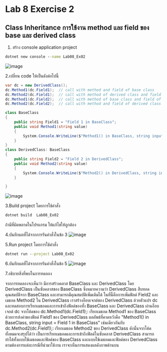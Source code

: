 # Lab 8 Exercise 2

## Class Inheritance การใช้งาน method และ field ของ base และ  derived class

1. สร้าง console application project

```cmd
dotnet new console --name Lab08_Ex02
```
![image](https://github.com/AnchisaPhetnoi/03376836-OOP-2566-Lab-08/assets/144197034/dd63b4ee-90d8-45ec-aecb-253f2fd68e51)

2.เปลี่ยน code ให้เป็นดังต่อไปนี้

```cs
var dc = new DerivedClass();
dc.Method1(dc.Field1);  // call with method and field of base class
dc.Method2(dc.Field1);  // call with method of derived class and field of base class
dc.Method1(dc.Field2);  // call with method of base class and field of derived class
dc.Method2(dc.Field2);  // call with method and field of derived class

class BaseClass
{
    public string Field1 = "Field 1 in BaseClass";
    public void Method1(string value)
    {
        System.Console.WriteLine($"Method1() in BaseClass, string input = {value} ");
    }
}
class DerivedClass: BaseClass
{
    public string Field2 = "Field 2 in DerivedClass";
    public void Method2(string value)
    {
        System.Console.WriteLine($"Method2() in DerivedClass, string input = {value} ");
    }

}
```
![image](https://github.com/AnchisaPhetnoi/03376836-OOP-2566-Lab-08/assets/144197034/0bbe554b-2f62-4cb0-a43a-0607d50632d3)

3.Build project โดยการใช้คำสั่ง

```cmd
dotnet build  Lab08_Ex02
```

ถ้ามีที่ผิดพลาดในโปรแกรม ให้แก้ไขให้ถูกต้อง

4.บันทึกผลที่ได้จากการรันคำสั่งในข้อ 3
![image](https://github.com/AnchisaPhetnoi/03376836-OOP-2566-Lab-08/assets/144197034/89640aab-bb08-47b2-b038-b765893a69e3)

5.Run project โดยการใช้คำสั่ง

```cmd
dotnet run --project Lab08_Ex02
```

6.บันทึกผลที่ได้จากการรันคำสั่งในข้อ 5
![image](https://github.com/AnchisaPhetnoi/03376836-OOP-2566-Lab-08/assets/144197034/3bd1c765-0f13-412f-b0ca-4ecafdce681f)

7.อธิบายสิ่งที่พบในการทดลอง

จากการทดลองจะเห็นว่า มีการสร้างคลาส BaseClass และ DerivedClass โดย DerivedClass เป็นซับคลาสของ BaseClass ซึ่งหมายความว่า DerivedClass สืบทอดคุณสมบัติจาก BaseClass และสามารถมีคุณสมบัติเพิ่มเติมได้ ในที่นี้คือการเพิ่มฟิลด์ Field2 และเมธอด Method2 ใน DerivedClass  เราสร้างอ็อบเจกต์ของ DerivedClass ด้วยตัวแปร dc และทดสอบการเรียกเมธอดและการเข้าถึงฟิลด์ของทั้ง BaseClass และ DerivedClass ผ่านอ็อบเจกต์ dc จากโค้ดของ  dc.Method1(dc.Field1);: เรียกเมธอด Method1 ของ BaseClass ด้วยการส่งค่าของฟิลด์ Field1 ของ DerivedClass ผลลัพธ์ที่คาดหวังคือ "Method1() in BaseClass, string input = Field 1 in BaseClass" เช่นเดียวกันกับ dc.Method2(dc.Field1);: เรียกเมธอด Method2 ของ DerivedClass ดังนั้นจากโค้ดทั้งหมดจะสรุปได้ว่า เป็นการเรียกเมธอดและการเข้าถึงฟิลด์ในซับคลาส DerivedClass สามารถทำได้ทั้งแบบใช้เมธอดและฟิลด์ของ BaseClass และแบบใช้เมธอดและฟิลด์ของ DerivedClass ตามต้องการแต่ละกรณีที่นำมาใช้งาน เราจะเห็นการแสดงผลดังภาพด้านบน
